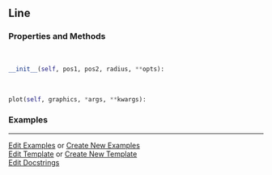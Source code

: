 ## <a id="McUtils.Plots.Primitives.Line">Line</a>


### Properties and Methods
<a id="McUtils.Plots.Primitives.Line.__init__" class="docs-object-method">&nbsp;</a>
```python
__init__(self, pos1, pos2, radius, **opts): 
```

<a id="McUtils.Plots.Primitives.Line.plot" class="docs-object-method">&nbsp;</a>
```python
plot(self, graphics, *args, **kwargs): 
```

### Examples




___

[Edit Examples](https://github.com/McCoyGroup/McUtils/edit/edit/ci/examples/ci/docs/McUtils/Plots/Primitives/Line.md) or 
[Create New Examples](https://github.com/McCoyGroup/McUtils/new/edit/?filename=ci/examples/ci/docs/McUtils/Plots/Primitives/Line.md) <br/>
[Edit Template](https://github.com/McCoyGroup/McUtils/edit/edit/ci/docs/ci/docs/McUtils/Plots/Primitives/Line.md) or 
[Create New Template](https://github.com/McCoyGroup/McUtils/new/edit/?filename=ci/docs/templates/ci/docs/McUtils/Plots/Primitives/Line.md) <br/>
[Edit Docstrings](https://github.com/McCoyGroup/McUtils/edit/edit/McUtils/Plots/Primitives.py?message=Update%20Docs)